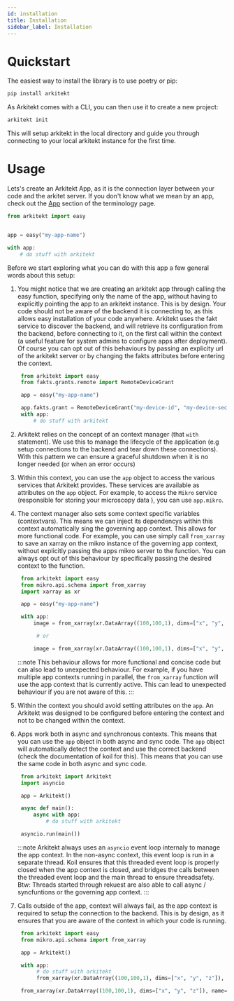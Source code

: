 ```yaml
---
id: installation
title: Installation
sidebar_label: Installation
---
```


# Quickstart

The easiest way to install the library is to use poetry or pip:

```python
pip install arkitekt
```

As Arkitekt comes with a CLI, you can then use it to create a new project:

```python
arkitekt init
```

This will setup arkitekt in the local directory and guide you through connecting to your
local arkitekt instance for the first time.

# Usage

Lets's create an Arkitekt App, as it is the connection layer between your code and the arkitet server. If you don't know what we mean by an app, check out the [App](/docs/design/terminology/app.md) section of the terminology page.

```python
from arkitekt import easy


app = easy("my-app-name")

with app:
    # do stuff with arkitekt


```

Before we start exploring what you can do with this app a few general words about this
setup:

1. You might notice that we are creating an arkitekt app through calling the easy function, specifying only the name of the app, without having to explicitly
   pointing the app to an arkitekt instance. This is by design. Your code should not be aware of the backend it is connecting to, as this allows easy installation of your code anywhere. Arkitekt uses the fakt service to discover the backend, and will retrieve its configuration from the backend, before connecting to it, on the first call within the context (a useful feature for system admins to configure apps after deployment). Of course you can opt out of this behaviours by passing an explicity url of the arkitekt server or by changing the fakts attributes before entering the context.

   ```python
    from arkitekt import easy
    from fakts.grants.remote import RemoteDeviceGrant

    app = easy("my-app-name")

    app.fakts.grant = RemoteDeviceGrant("my-device-id", "my-device-secret") # Will try to connect claiming to be a preconfigured client
    with app:
        # do stuff with arkitekt
   ```

2. Arkitekt relies on the concept of an context manager (that `with` statement). We use 
   this to manage the lifecycle of the application (e.g setup connections to the backend
   and tear down these connections). With this pattern we can ensure a graceful shutdown
   when it is no longer needed (or when an error occurs)

3. Within this context, you can use the `app` object to access the various services that
   Arkitekt provides. These services are available as attributes on the `app` object.
   For example, to access the `Mikro` service (responsible for storing your microscopy data
   ), you can use `app.mikro`.

4. The context manager also sets some context specific variables (contextvars).
   This means we can inject its dependencys within this context automatically sing the governing
   app context. This allows for more functional code. For example, you can use simply call
   `from_xarray` to save an xarray on the mikro instance of the governing app context, without
   explicitly passing the apps mikro server to the function. You can always opt out of this behaviour
   by specifically passing the desired context to the function.

   ```python
    from arkitekt import easy
    from mikro.api.schema import from_xarray
    import xarray as xr

    app = easy("my-app-name")

    with app:
        image = from_xarray(xr.DataArray((100,100,1), dims=["x", "y", "z"])) # stores the xarray on the mikro instance of the governing app context

         # or

        image = from_xarray(xr.DataArray((100,100,1), dims=["x", "y", "z"]), rath=app.mikro.rath) # stores the xarray on the specified mikro instance
   ```

   :::note
   This behaviour allows for more functional and concise code but can also lead to unexpected
   behaviour. For example, if you have multiple app contexts running in parallel, the
   `from_xarray` function will use the app context that is currently active. This can lead to
   unexpected behaviour if you are not aware of this.
   :::

5. Within the context you should avoid setting attributes on the `app`. An Arkitekt was designed
   to be configured before entering the context and not to be changed within the context.

6. Apps work both in async and synchronous contexts. This means that you can use the `app`
   object in both async and sync code. The `app` object will automatically detect the context
   and use the correct backend (check the documentation of koil for this). This means that you can use the same code in both async and
   sync code.

   ```python
    from arkitekt import Arkitekt
    import asyncio

    app = Arkitekt()

    async def main():
        async with app:
            # do stuff with arkitekt

    asyncio.run(main())
   ```

   :::note
   Arkitekt always uses an `asyncio` event loop internaly to manage the app context. In the non-async context, this event loop is
   run in a separate thread. Koil ensures that this threaded event loop is properly closed when the app context is closed, and bridges
   the calls between the threaded event loop and the main thread to ensure threadsafety. Btw: Threads started through rekuest are also
   able to call async / syncfuntions or the governing app context.
   :::

7. Calls outside of the app, context will always fail, as the app context is required to
   setup the connection to the backend. This is by design, as it ensures that you are aware
   of the context in which your code is running.

   ```python
    from arkitekt import easy
    from mikro.api.schema import from_xarray

    app = Arkitekt()

    with app:
         # do stuff with arkitekt
         from_xarray(xr.DataArray((100,100,1), dims=["x", "y", "z"]), name="my-image") 

    from_xarray(xr.DataArray((100,100,1), dims=["x", "y", "z"]), name="my-failed-image")  # will fail
   ```
